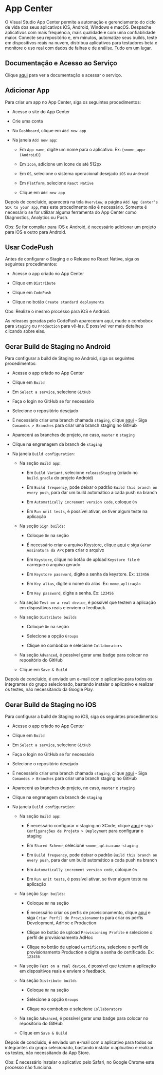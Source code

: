 # App Center

O Visual Studio App Center permite a automação e gerenciamento do ciclo de vida dos seus aplicativos iOS, Android, Windows e macOS. Despache aplicativos com mais frequência, mais qualidade e com uma confiabilidade maior. Conecte seu repositório e, em minutos, automatize seus builds, teste em dispositivos reais na nuvem, distribua aplicativos para testadores beta e monitore o uso real com dados de falhas e de análise. Tudo em um lugar.

## Documentação e Acesso ao Serviço

Clique [aqui](https://appcenter.ms) para ver a documentação e acessar o serviço.

## Adicionar App

Para criar um app no App Center, siga os seguintes procedimentos:

- Acesse o site do App Center

- Crie uma conta

- No `Dashboard`, clique em `Add new app`

- Na janela `Add new app`:

  - Em `App name`, digite um nome para o aplicativo. Ex: (`<nome_app> (Android)`)

  - Em `Icon`, adicione um ícone de até 512px

  - Em `OS`, selecione o sistema operacional desejado `iOS` ou `Android`

  - Em `Platform`, selecione `React Native`

  - Clique em `Add new app`

Depois de concluído, aparecerá na tela `Overview`, a página `Add App Center’s SDK to your app`, mas este procedimento não é necessário. Somente é necessário se for utilizar alguma ferramenta do App Center como Diagnostics, Analytics ou Push.  

Obs: Se for compilar para iOS e Android, é necessário adicionar um projeto para iOS e outro para Android.

## Usar CodePush

Antes de configurar o Staging e o Release no React Native, siga os seguintes procedimentos:

- Acesse o app criado no App Center

- Clique em `Distribute`

- Clique em `CodePush`

- Clique no botão `Create standard deployments`

Obs: Realize o mesmo processo para iOS e Android.

As releases geradas pelo CodePush apareceram aqui, mude o combobox para `Staging` ou `Production` para vê-las. É possível ver mais detalhes clicando sobre elas.

## Gerar Build de Staging no Android

Para configurar a build de Staging no Android, siga os seguintes procedimentos:

- Acesse o app criado no App Center

- Clique em `Build`

- Em `Select a service`, selecione `GitHub`

- Faça o login no GitHub se for necessário

- Selecione o repositório desejado

- É necessário criar uma branch chamada `staging`, clique [aqui](../version-control/git.md) - Siga `Comandos > Branches` para criar uma branch staging no GitHub

- Aparecerá as branches do projeto, no caso, `master` e `staging`

- Clique na engrenagem da branch de `staging`

- Na janela `Build configuration`:

  - Na seção `Build app`:

    - Em `Build Variant`, selecione `releaseStaging` (criado no `build.gradle` do projeto Android)

    - Em `Build frequency`, pode deixar o padrão `Build this branch on every push`, para dar um build automático a cada push na branch

    - Em `Automatically increment version code`, coloque `On`

    - Em `Run unit tests`, é possível ativar, se tiver algum teste na aplicação

  - Na seção `Sign builds`:

    - Coloque `On` na seção

    - É necessário criar o arquivo Keystore, clique [aqui](../password-certificate/keytool.md) e siga `Gerar Assinatura da APK` para criar o arquivo

    - Em `Keystore`, clique no botão de upload `Keystore file` e carregue o arquivo gerado

    - Em `Keystore password`, digite a senha da keystore. Ex: `123456`

    - Em `Key alias`, digite o nome do alias. Ex: `nome_aplicação`

    - Em `Key password`, digite a senha. Ex: `123456`

  - Na seção `Test on a real device`, é possível que testem a aplicação em dispositivos reais e enviem o feedback.

  - Na seção `Distribute builds`

    - Coloque `On` na seção

    - Selecione a opção `Groups`

    - Clique no combobox e selecione `Collaborators`

  - Na seção `Advanced`, é possível gerar uma badge para colocar no repositório do GitHub

  - Clique em `Save & Build`

Depois de concluído, é enviado um e-mail com o aplicativo para todos os integrantes do grupo selecionado, bastando instalar o aplicativo e realizar os testes, não necessitando da Google Play.

## Gerar Build de Staging no iOS

Para configurar a build de Staging no iOS, siga os seguintes procedimentos:

- Acesse o app criado no App Center

- Clique em `Build`

- Em `Select a service`, selecione `GitHub`

- Faça o login no GitHub se for necessário

- Selecione o repositório desejado

- É necessário criar uma branch chamada `staging`, clique [aqui](../version-control/git.md) - Siga `Comandos > Branches` para criar uma branch staging no GitHub

- Aparecerá as branches do projeto, no caso, `master` e `staging`

- Clique na engrenagem da branch de `staging`

- Na janela `Build configuration`:

  - Na seção `Build app`:

    - É necessário configurar o staging no XCode, clique [aqui](../ide/xcode.md) e siga `Configurações de Projeto > Deployment` para configurar o staging

    - Em `Shared Scheme`, selecione `<nome_aplicacao>-staging`

    - Em `Build frequency`, pode deixar o padrão `Build this branch on every push`, para dar um build automático a cada push na branch

    - Em `Automatically increment version code`, coloque `On`

    - Em `Run unit tests`, é possível ativar, se tiver algum teste na aplicação

  - Na seção `Sign builds`:

    - Coloque `On` na seção

    - É necessário criar os perfis de provisionamento, clique [aqui](../development-platform/apple-developer.md) e siga `Criar Perfil de Provisionamento` para criar os perfis Development, AdHoc e Production

    - Clique no botão de upload `Provisioning Profile` e selecione o perfil de provisionamento AdHoc

    - Clique no botão de upload `Certificate`, selecione o perfil de provisionamento Production e digite a senha do certificado. Ex: `123456`

  - Na seção `Test on a real device`, é possível que testem a aplicação em dispositivos reais e enviem o feedback.

  - Na seção `Distribute builds`

    - Coloque `On` na seção

    - Selecione a opção `Groups`

    - Clique no combobox e selecione `Collaborators`

  - Na seção `Advanced`, é possível gerar uma badge para colocar no repositório do GitHub

  - Clique em `Save & Build`

Depois de concluído, é enviado um e-mail com o aplicativo para todos os integrantes do grupo selecionado, bastando instalar o aplicativo e realizar os testes, não necessitando da App Store.

Obs: É necessário instalar o aplicativo pelo Safari, no Google Chrome este processo não funciona.